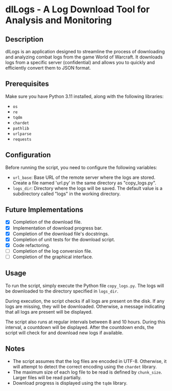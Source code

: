 # dlLogs - A Log Download Tool for Analysis and Monitoring

## Description

dlLogs is an application designed to streamline the process of downloading and analyzing combat logs from the game World of Warcraft. It downloads logs from a specific server (confidential) and allows you to quickly and efficiently convert them to JSON format.

## Prerequisites

Make sure you have Python 3.11 installed, along with the following libraries:

- `os`
- `re`
- `tqdm`
- `chardet`
- `pathlib`
- `urlparse`
- `requests`

## Configuration

Before running the script, you need to configure the following variables:

- `url_base`: Base URL of the remote server where the logs are stored. Create a file named 'url.py' in the same directory as "copy_logs.py".
- `logs_dir`: Directory where the logs will be saved. The default value is a subdirectory called "logs" in the working directory.

## Future Implementations

- [x] Completion of the download file.
- [x] Implementation of download progress bar.
- [x] Completion of the download file's docstrings.
- [x] Completion of unit tests for the download script.
- [x] Code refactoring.
- [ ] Completion of the log conversion file.
- [ ] Completion of the graphical interface.

## Usage

To run the script, simply execute the Python file `copy_logs.py`. The logs will be downloaded to the directory specified in `logs_dir`.

During execution, the script checks if all logs are present on the disk. If any logs are missing, they will be downloaded. Otherwise, a message indicating that all logs are present will be displayed.

The script also runs at regular intervals between 8 and 10 hours. During this interval, a countdown will be displayed. After the countdown ends, the script will check for and download new logs if available.

## Notes

- The script assumes that the log files are encoded in UTF-8. Otherwise, it will attempt to detect the correct encoding using the `chardet` library.
- The maximum size of each log file to be read is defined by `chunk_size`. Larger files will be read partially.
- Download progress is displayed using the `tqdm` library.
